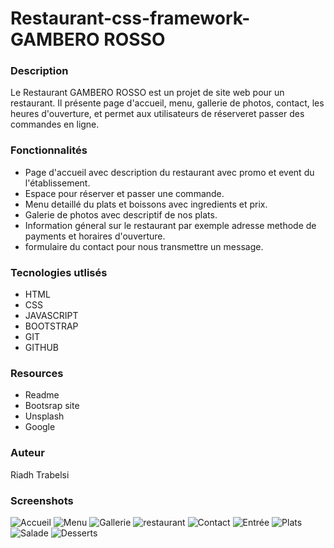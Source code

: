 # Restaurant-css-framework-GAMBERO ROSSO
### Description
Le Restaurant GAMBERO ROSSO est un projet de site web pour un restaurant. Il présente page d'accueil, menu, gallerie de photos, contact, les heures d'ouverture, et permet aux utilisateurs de réserveret passer des commandes en ligne.
### Fonctionnalités
- Page d'accueil avec description du restaurant avec promo et event du l'établissement.
- Espace pour réserver et passer une commande.
- Menu detaillé du plats et boissons avec ingredients et prix.
- Galerie de photos avec descriptif de nos plats.
- Information géneral sur le restaurant par exemple adresse methode de payments et horaires d'ouverture.
- formulaire du contact pour nous transmettre un message.
### Tecnologies utlisés
- HTML
- CSS
- JAVASCRIPT
- BOOTSTRAP
- GIT
- GITHUB
### Resources
- Readme 
- Bootsrap site
- Unsplash
- Google
### Auteur
Riadh Trabelsi
### Screenshots
![Accueil](screenshots/Capture%20d'écran%202023-10-06%20144710.png)
![Menu](screenshots/Capture%20d'écran%202023-10-06%20144729.png)
![Gallerie](screenshots/Capture%20d'écran%202023-10-06%20144754.png)
![restaurant](screenshots/Capture%20d'écran%202023-10-06%20144830.png)
![Contact](screenshots/Capture%20d'écran%202023-10-06%20144850.png)
![Entrée](screenshots/Capture%20d'écran%202023-10-06%20144915.png)
![Plats](screenshots/Capture%20d'écran%202023-10-06%20144934.png)
![Salade](screenshots/Capture%20d'écran%202023-10-06%20145005.png)
![Desserts](screenshots/Capture%20d'écran%202023-10-06%20145046.png)
